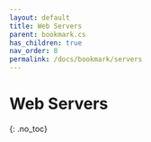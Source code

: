 ```yaml
---
layout: default
title: Web Servers
parent: bookmark.cs
has_children: true
nav_order: 8
permalink: /docs/bookmark/servers
---
```


# Web Servers
{: .no_toc}
